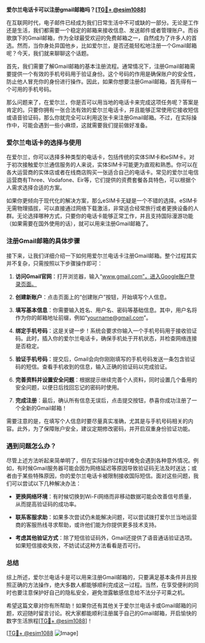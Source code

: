**爱尔兰电话卡可以注册gmail邮箱吗？[[TG💪+ @esim1088](https://t.me/s/esim1088)]**

在互联网时代，电子邮件已经成为我们日常生活中不可或缺的一部分。无论是工作还是生活，我们都需要一个稳定的邮箱来接收信息、发送邮件或者管理账户。而谷歌旗下的Gmail邮箱，作为全球最受欢迎的免费邮箱之一，自然成为了许多人的首选。然而，当你身处异国他乡，比如爱尔兰，是否还能轻松地注册一个Gmail邮箱呢？今天，我们就来聊聊这个话题。

首先，我们需要了解Gmail邮箱的基本注册流程。通常情况下，注册Gmail邮箱需要提供一个有效的手机号码用于验证身份。这个号码的作用是确保账户的安全性，防止他人冒充你的身份进行操作。因此，如果你想要注册Gmail邮箱，首先得有一个可用的手机号码。

那么问题来了，在爱尔兰，你是否可以用当地的电话卡来完成这项任务呢？答案是肯定的。只要你拥有一张合法有效的爱尔兰电话卡，并且能够正常使用它接收短信或语音验证码，那么你就完全可以利用这张卡来注册Gmail邮箱。不过，在实际操作中，可能会遇到一些小麻烦，这就需要我们提前做好准备。

### 爱尔兰电话卡的选择与使用

在爱尔兰，你可以选择多种类型的电话卡，包括传统的实体SIM卡和eSIM卡。对于初次接触爱尔兰通信服务的人来说，实体SIM卡可能更为直观和熟悉。你可以在各大运营商的实体店或者在线商店购买一张适合自己的电话卡。常见的爱尔兰电信运营商有Three、Vodafone、Eir等，它们提供的资费套餐各具特色，可以根据个人需求选择合适的方案。

如果你更倾向于现代化的解决方案，那么eSIM卡无疑是一个不错的选择。eSIM卡无需物理插拔，可以直接通过网络下载激活，非常适合经常旅行或者更换设备的人群。无论选择哪种方式，只要你的电话卡能够正常工作，并且支持国际漫游功能（如果需要在国外使用的话），就可以用来注册Gmail邮箱了。

### 注册Gmail邮箱的具体步骤

接下来，让我们详细介绍一下如何用爱尔兰电话卡注册Gmail邮箱。整个过程其实并不复杂，只需按照以下步骤操作即可：

1. **访问Gmail官网**：打开浏览器，输入“www.gmail.com”，进入Google账户登录页面。
   
2. **创建新账户**：点击页面上的“创建账户”按钮，开始填写个人信息。

3. **填写基本信息**：你需要输入姓名、用户名、密码等基础信息。其中，用户名将作为你的邮箱地址前缀，例如“yourname@gmail.com”。

4. **绑定手机号码**：这是关键一步！系统会要求你输入一个手机号码用于接收验证码。此时，插入你的爱尔兰电话卡，确保手机处于开机状态，并检查网络连接是否稳定。

5. **验证手机号码**：提交后，Gmail会向你刚刚填写的手机号码发送一条包含验证码的短信。查看手机收到的信息，输入正确的验证码以完成验证。

6. **完善资料并设置安全问题**：根据提示继续完善个人资料，同时设置几个备用的安全问题，以便日后找回忘记的密码时使用。

7. **完成注册**：最后，确认所有信息无误后，点击提交按钮，恭喜你成功注册了一个全新的Gmail邮箱！

需要注意的是，在填写个人信息时要尽量真实准确，尤其是与手机号码相关的内容。此外，为了保障账户安全，建议定期修改密码，并开启双重身份验证功能。

### 遇到问题怎么办？

尽管上述方法听起来简单明了，但在实际操作过程中难免会遇到各种意外情况。例如，有时候Gmail服务器可能会因为网络延迟等原因导致验证码无法及时送达；或者由于某些特殊原因，你的爱尔兰电话卡被限制接收国际短信。面对这些问题，我们可以尝试以下几种解决办法：

- **更换网络环境**：有时候切换到Wi-Fi网络而非移动数据可能会改善信号质量，从而提高验证码的成功率。
  
- **联系客服求助**：如果多次尝试仍未能解决问题，可以尝试拨打爱尔兰当地运营商的客服热线寻求帮助，或许他们能为你提供更多技术支持。

- **考虑其他验证方式**：除了短信验证码外，Gmail还提供了语音通话验证选项。如果短信接收失败，不妨试试这种方法看看是否可行。

### 总结

综上所述，爱尔兰电话卡是可以用来注册Gmail邮箱的，只要满足基本条件并且按照正确的方法操作，绝大多数人都能够顺利完成这一过程。当然，在享受便利的同时也要注意保护好自己的隐私安全，避免泄露敏感信息给不法分子可乘之机。

希望这篇文章对你有所帮助！如果你还有其他关于爱尔兰电话卡或Gmail邮箱的问题，欢迎随时留言讨论。祝大家都能顺利注册属于自己的Gmail邮箱，开启愉快的数字生活旅程[[TG💪+ @esim1088](https://t.me/s/esim1088)]！

[[TG💪+ @esim1088](https://t.me/s/esim1088) ![Image](https://i.postimg.cc/4NQfJmqS/Snipaste-2025-05-13-00-14-12.png)]